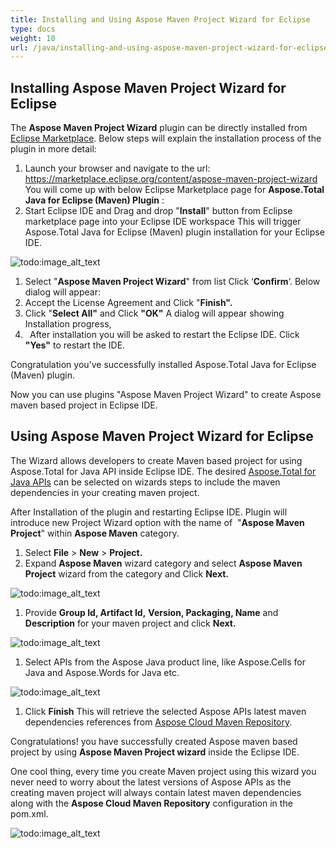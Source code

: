 ```yaml
---
title: Installing and Using Aspose Maven Project Wizard for Eclipse
type: docs
weight: 10
url: /java/installing-and-using-aspose-maven-project-wizard-for-eclipse/
---
```


## **Installing Aspose Maven Project Wizard for Eclipse**
The **Aspose Maven Project Wizard** plugin can be directly installed from [Eclipse Marketplace](http://marketplace.eclipse.org/content/aspose-project-wizard). Below steps will explain the installation process of the plugin in more detail:

1. Launch your browser and navigate to the url:  <https://marketplace.eclipse.org/content/aspose-maven-project-wizard>
   You will come up with below Eclipse Marketplace page for **Aspose.Total Java for Eclipse (Maven) Plugin** :
1. Start Eclipse IDE and Drag and drop "**Install**" button from Eclipse marketplace page into your Eclipse IDE workspace
   This will trigger Aspose.Total Java for Eclipse (Maven) plugin installation for your Eclipse IDE. 

![todo:image_alt_text](http://i.imgur.com/rq2wZtX.png)

1. Select "**Aspose Maven Project Wizard**" from list Click ‘**Confirm**‘. Below dialog will appear: 
1. Accept the License Agreement and Click "**Finish".** 
1. Click "**Select All"** and Click **"OK"** 
   A dialog will appear showing Installation progress,
1. ` `After installation you will be asked to restart the Eclipse IDE.
   Click **"Yes"** to restart the IDE.

Congratulation you've successfully installed Aspose.Total Java for Eclipse (Maven) plugin.

Now you can use plugins "Aspose Maven Project Wizard" to create Aspose maven based project in Eclipse IDE.
## **Using Aspose Maven Project Wizard for Eclipse**
The Wizard allows developers to create Maven based project for using Aspose.Total for Java API inside Eclipse IDE. The desired [Aspose.Total for Java APIs](http://www.aspose.com/java/total-component.aspx) can be selected on wizards steps to include the maven dependencies in your creating maven project.

After Installation of the plugin and restarting Eclipse IDE. Plugin will introduce new Project Wizard option with the name of  "**Aspose Maven Project**" within **Aspose Maven** category.

1. Select **File** > **New** > **Project.**
1. Expand **Aspose Maven** wizard category and select **Aspose Maven Project** wizard from the category and Click **Next.** 

![todo:image_alt_text](http://i.imgur.com/LSQOwrn.jpg)

1. Provide **Group Id, Artifact Id,** **Version, Packaging, Name** and **Description** for your maven project and click **Next.** 

![todo:image_alt_text](http://i.imgur.com/hH6rM6s.png)

1. Select APIs from the Aspose Java product line, like Aspose.Cells for Java and Aspose.Words for Java etc. 

![todo:image_alt_text](http://i.imgur.com/5suRi7w.jpg)

1. Click **Finish** 
   This will retrieve the selected Aspose APIs latest maven dependencies references from [Aspose Cloud Maven Repository](https://repository.aspose.com/webapp/#/artifacts/browse/tree/General/repo).

Congratulations! you have successfully created Aspose maven based project by using **Aspose Maven Project wizard** inside the Eclipse IDE.

One cool thing, every time you create Maven project using this wizard you never need to worry about the latest versions of Aspose APIs as the creating maven project will always contain latest maven dependencies along with the **Aspose Cloud Maven Repository** configuration in the pom.xml.

![todo:image_alt_text](http://i.imgur.com/EvmrOYM.png)
